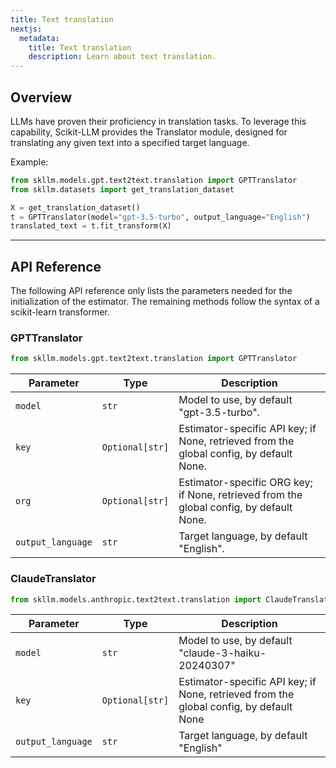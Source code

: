```yaml
---
title: Text translation
nextjs:
  metadata:
    title: Text translation
    description: Learn about text translation.
---
```


## Overview

LLMs have proven their proficiency in translation tasks. To leverage this capability, Scikit-LLM provides the Translator module, designed for translating any given text into a specified target language.

Example:

```python
from skllm.models.gpt.text2text.translation import GPTTranslator
from skllm.datasets import get_translation_dataset

X = get_translation_dataset()
t = GPTTranslator(model="gpt-3.5-turbo", output_language="English")
translated_text = t.fit_transform(X)
```

---

## API Reference

The following API reference only lists the parameters needed for the initialization of the estimator. The remaining methods follow the syntax of a scikit-learn transformer.

### GPTTranslator
```python
from skllm.models.gpt.text2text.translation import GPTTranslator
```

| **Parameter** | **Type** | **Description**          |
| ------------- | -------- | ------------------------ |
| `model`      | `str`  | Model to use, by default "gpt-3.5-turbo". |
| `key`      | `Optional[str]`  | Estimator-specific API key; if None, retrieved from the global config, by default None. |
| `org`      | `Optional[str]`  | Estimator-specific ORG key; if None, retrieved from the global config, by default None. |
| `output_language`      | `str`  | Target language, by default "English". |

### ClaudeTranslator
```python
from skllm.models.anthropic.text2text.translation import ClaudeTranslator
```

| Parameter | Type | Description |
|-----------|------|-------------|
| `model` | `str` | Model to use, by default "claude-3-haiku-20240307" |
| `key` | `Optional[str]` | Estimator-specific API key; if None, retrieved from the global config, by default None |
| `output_language` | `str` | Target language, by default "English" |
